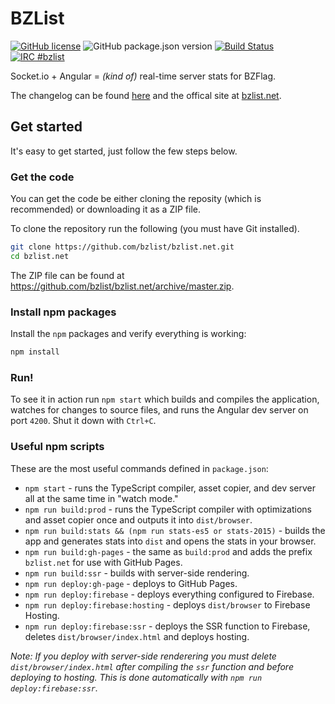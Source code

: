 # BZList

[![GitHub license](https://img.shields.io/github/license/bzlist/bzlist.net.svg)](https://github.com/bzlist/bzlist.net/blob/master/LICENSE)
![GitHub package.json version](https://img.shields.io/github/package-json/v/bzlist/bzlist.net.svg)
[![Build Status](https://travis-ci.org/bzlist/bzlist.net.svg?branch=master)](https://travis-ci.org/bzlist/bzlist.net)
[![IRC #bzlist](https://img.shields.io/badge/IRC-%23bzlist-blue.svg)](http://webchat.freenode.net/?channels=#bzlist)

Socket.io + Angular = *(kind of)* real-time server stats for BZFlag.

The changelog can be found [here](CHANGELOG.md) and the offical site at [bzlist.net](https://bzlist.net).

## Get started

It's easy to get started, just follow the few steps below.

### Get the code

You can get the code be either cloning the reposity (which is recommended) or downloading it as a ZIP file.

To clone the repository run the following (you must have Git installed).
```sh
git clone https://github.com/bzlist/bzlist.net.git
cd bzlist.net
```

The ZIP file can be found at https://github.com/bzlist/bzlist.net/archive/master.zip.

### Install npm packages

Install the `npm` packages and verify everything is working:

```sh
npm install
```

### Run!

To see it in action run `npm start` which builds and compiles the application, watches for changes to source files, and runs the Angular dev server on port `4200`. Shut it down with `Ctrl+C`.

### Useful npm scripts

These are the most useful commands defined in `package.json`:

- `npm start` - runs the TypeScript compiler, asset copier, and dev server all at the same time in "watch mode."
- `npm run build:prod` - runs the TypeScript compiler with optimizations and asset copier once and outputs it into `dist/browser`.
- `npm run build:stats && (npm run stats-es5 or stats-2015)` - builds the app and generates stats into `dist` and opens the stats in your browser.
- `npm run build:gh-pages` - the same as `build:prod` and adds the prefix `bzlist.net` for use with GitHub Pages.
- `npm run build:ssr` - builds with server-side rendering.
- `npm run deploy:gh-page` - deploys to GitHub Pages.
- `npm run deploy:firebase` - deploys everything configured to Firebase.
- `npm run deploy:firebase:hosting` - deploys `dist/browser` to Firebase Hosting.
- `npm run deploy:firebase:ssr` - deploys the SSR function to Firebase, deletes `dist/browser/index.html` and deploys hosting.

*Note: If you deploy with server-side renderering you must delete `dist/browser/index.html` after compiling the `ssr` function and before deploying to hosting. This is done automatically with `npm run deploy:firebase:ssr`.*